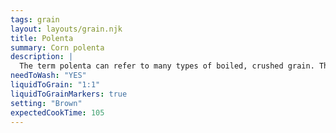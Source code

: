 ```yaml
---
tags: grain
layout: layouts/grain.njk
title: Polenta
summary: Corn polenta
description: |
  The term polenta can refer to many types of boiled, crushed grain. This page is specifically for cooking polenta made from cornmeal.
needToWash: "YES"
liquidToGrain: "1:1"
liquidToGrainMarkers: true
setting: "Brown"
expectedCookTime: 105
---
```

